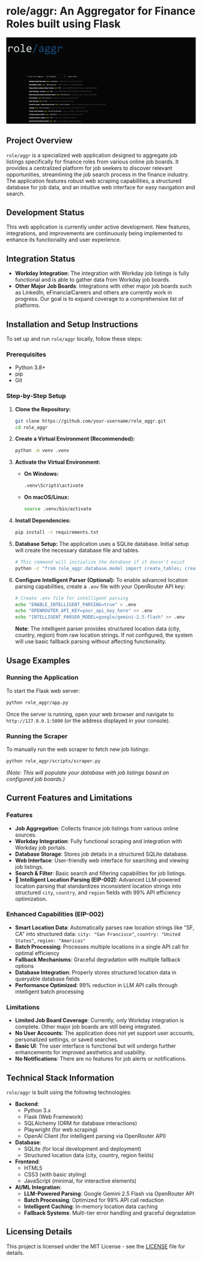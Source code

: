 # role/aggr: An Aggregator for Finance Roles built using Flask

![role_aggr_home](role_aggr/role_aggr_home.jpeg)

## Project Overview
`role/aggr` is a specialized web application designed to aggregate job listings specifically for finance roles from various online job boards. It provides a centralized platform for job seekers to discover relevant opportunities, streamlining the job search process in the finance industry. The application features robust web scraping capabilities, a structured database for job data, and an intuitive web interface for easy navigation and search.

## Development Status
This web application is currently under active development. New features, integrations, and improvements are continuously being implemented to enhance its functionality and user experience.

## Integration Status
- **Workday Integration**: The integration with Workday job listings is fully functional and is able to gather data from Workday job boards.
- **Other Major Job Boards**: Integrations with other major job boards such as LinkedIn, eFinancialCareers and others are currently work in progress. Our goal is to expand coverage to a comprehensive list of platforms.

## Installation and Setup Instructions

To set up and run `role/aggr` locally, follow these steps:

### Prerequisites
- Python 3.8+
- pip
- Git

### Step-by-Step Setup

1. **Clone the Repository:**
   ```bash
   git clone https://github.com/your-username/role_aggr.git
   cd role_aggr
   ```

2. **Create a Virtual Environment (Recommended):**
   ```bash
   python -m venv .venv
   ```

3. **Activate the Virtual Environment:**
   - **On Windows:**
     ```bash
     .venv\Scripts\activate
     ```
   - **On macOS/Linux:**
     ```bash
     source .venv/bin/activate
     ```

4. **Install Dependencies:**
   ```bash
   pip install -r requirements.txt
   ```

5. **Database Setup:**
   The application uses a SQLite database. Initial setup will create the necessary database file and tables.
   ```bash
   # This command will initialize the database if it doesn't exist
   python -c "from role_aggr.database.model import create_tables; create_tables()"
   ```

6. **Configure Intelligent Parser (Optional):**
   To enable advanced location parsing capabilities, create a `.env` file with your OpenRouter API key:
   ```bash
   # Create .env file for intelligent parsing
   echo "ENABLE_INTELLIGENT_PARSING=true" > .env
   echo "OPENROUTER_API_KEY=your_api_key_here" >> .env
   echo "INTELLIGENT_PARSER_MODEL=google/gemini-2.5-flash" >> .env
   ```
   
   **Note**: The intelligent parser provides structured location data (city, country, region) from raw location strings. If not configured, the system will use basic fallback parsing without affecting functionality.

## Usage Examples

### Running the Application

To start the Flask web server:

```bash
python role_aggr/app.py
```

Once the server is running, open your web browser and navigate to `http://127.0.0.1:5000` (or the address displayed in your console).

### Running the Scraper

To manually run the web scraper to fetch new job listings:

```bash
python role_aggr/scripts/scraper.py
```
*(Note: This will populate your database with job listings based on configured job boards.)*

## Current Features and Limitations

### Features
- **Job Aggregation**: Collects finance job listings from various online sources.
- **Workday Integration**: Fully functional scraping and integration with Workday job portals.
- **Database Storage**: Stores job details in a structured SQLite database.
- **Web Interface**: User-friendly web interface for searching and viewing job listings.
- **Search & Filter**: Basic search and filtering capabilities for job listings.
- **🎯 Intelligent Location Parsing (EIP-002)**: Advanced LLM-powered location parsing that standardizes inconsistent location strings into structured `city`, `country`, and `region` fields with 99% API efficiency optimization.

### Enhanced Capabilities (EIP-002)
- **Smart Location Data**: Automatically parses raw location strings like "SF, CA" into structured data: `city: "San Francisco"`, `country: "United States"`, `region: "Americas"`
- **Batch Processing**: Processes multiple locations in a single API call for optimal efficiency
- **Fallback Mechanisms**: Graceful degradation with multiple fallback options
- **Database Integration**: Properly stores structured location data in queryable database fields
- **Performance Optimized**: 99% reduction in LLM API calls through intelligent batch processing

### Limitations
- **Limited Job Board Coverage**: Currently, only Workday integration is complete. Other major job boards are still being integrated.
- **No User Accounts**: The application does not yet support user accounts, personalized settings, or saved searches.
- **Basic UI**: The user interface is functional but will undergo further enhancements for improved aesthetics and usability.
- **No Notifications**: There are no features for job alerts or notifications.

## Technical Stack Information

`role/aggr` is built using the following technologies:

-   **Backend**:
    -   Python 3.x
    -   Flask (Web Framework)
    -   SQLAlchemy (ORM for database interactions)
    -   Playwright (for web scraping)
    -   OpenAI Client (for intelligent parsing via OpenRouter API)
-   **Database**:
    -   SQLite (for local development and deployment)
    -   Structured location data (city, country, region fields)
-   **Frontend**:
    -   HTML5
    -   CSS3 (with basic styling)
    -   JavaScript (minimal, for interactive elements)
-   **AI/ML Integration**:
    -   **LLM-Powered Parsing**: Google Gemini 2.5 Flash via OpenRouter API
    -   **Batch Processing**: Optimized for 99% API call reduction
    -   **Intelligent Caching**: In-memory location data caching
    -   **Fallback Systems**: Multi-tier error handling and graceful degradation

## Licensing Details

This project is licensed under the MIT License - see the [LICENSE](LICENSE) file for details.